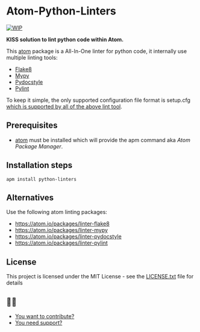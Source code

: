 Atom-Python-Linters
==================

[![WIP](https://www.repostatus.org/badges/latest/wip.svg "WIP")](https://www.repostatus.org/#wip)

**KISS solution to lint python code within Atom.**

This [atom](https://atom.io/) package is a All-In-One linter for python code, it internally use multiple linting tools:

- [Flake8](https://pypi.org/project/flake8/)
- [Mypy](https://pypi.org/project/mypy/)
- [Pydocstyle](https://pypi.org/project/pydocstyle/)
- [Pylint](https://pypi.org/project/pylint/)

To keep it simple, the only supported configuration file format is setup.cfg <a href="http://renesd.blogspot.com/2017/02/setupcfg-solution-to-python-config-file.html">which is supported by all of the above lint tool</a>.

## Prerequisites

- [atom](https://atom.io/) must be installed which will provide the apm command aka *Atom Package Manager*.


## Installation steps

	apm install python-linters

## Alternatives

Use the following atom linting packages:
- https://atom.io/packages/linter-flake8
- https://atom.io/packages/linter-mypy
- https://atom.io/packages/linter-pydocstyle
- https://atom.io/packages/linter-pylint

## License

This project is licensed under the MIT License - see the [LICENSE.txt](LICENSE.txt) file for details

## 👩👨
* [You want to contribute?](CONTRIBUTING.md)
* [You need support?](SUPPORT.md)
